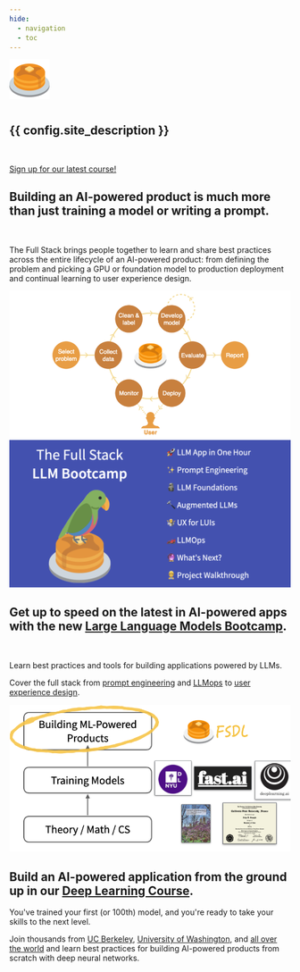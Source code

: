 ```yaml
---
hide:
  - navigation
  - toc
---
```


<style>
/*
  over-ride default margins for markdown content in material
*/
.md-main__inner {
  margin-top: 0;
}
.md-main__inner.md-grid {
    margin: 0;
    max-width: 100vw;
}
.md-content__inner {
  margin: 0;
  padding: 0;
}
.md-content__inner::before {
  height: 0;
}
</style>

<div class="primary-swapped-bg-fg m-0">
  <div class="grid-2 items-center pb-2 md-grid">
    <img src="images/pancakes.svg" style="max-height: 12rem; auto;" draggable="false" class="swap-first m-auto">
    <div class="mb-8 mx-2 swap-last">
      <h1> </h1>
      <h2><strong>{{ config.site_description }}</strong></h2>
      <p><br></p>
      <a href="https://www.scale.bythebay.io/llm-workshop" class="md-button md-button--primary">
        Sign up for our latest course!
      </a>
    </div>
  </div>
</div>

<div class="grid-2 items-center px-2 py-4 md-grid">
  <div class="mb-4 swap-last">
      <h2>Building an AI-powered product is much more than just training a model or writing a prompt.</h2>
      <br>
      <p>The Full Stack brings people together to learn and share best practices across the entire lifecycle of an AI-powered product:
          from defining the problem and picking a GPU or foundation model to production deployment and continual learning
          to user experience design.
      </p>
  </div>
  <img src="images/full_stack_description.png" class="swap-first">
</div>

<div class="primary-swapped-bg-fg">
  <div class="grid-2 items-center py-4 px-2 md-grid">
    <a href="llm-bootcamp"><img src="llm-bootcamp/opengraph.png"></a>
    <div class="mb-4">
        <h2>Get up to speed on the latest in AI-powered apps with the new <a href="llm-bootcamp">Large Language Models Bootcamp</a>.</h2>
        <br>
        <p>
          Learn best practices and tools for building applications powered by LLMs. </p> <p> Cover the full stack from <a href="llm-bootcamp/prompt-engineering">prompt engineering</a> and <a href="llm-bootcamp/llmops">LLMops</a> to <a href="llm-bootcamp/ux-for-luis">user experience design</a>.
        </p>
    </div>
  </div>
</div>

<div class="grid-2 items-center px-2 py-4 md-grid">
  <a href="course"><img src="images/positioning.png" class="swap-first" draggable="false"></a>
  <div class="swap-last">
      <h2>Build an AI-powered application from the ground up in our <a href="course">Deep Learning Course</a>.</h2>
      <p>
        You've trained your first (or 100th) model, and you're ready to take your skills to the next level.
      </p>
      <p>
          Join thousands from <a href="https://bit.ly/berkeleyfsdl">UC Berkeley</a>,
          <a href="https://bit.ly/uwfsdl">University of Washington</a>, and <a
              href="https://youtube.com/c/FullStackDeepLearning">all over the world</a>
          and learn best practices for building AI-powered products from scratch with deep neural networks.
      </p>
  </div>
</div>

